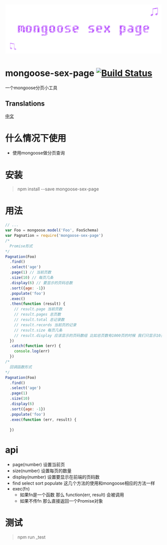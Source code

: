 # ﻿![mongoose-sex-page](static/logo.gif)

# mongoose-sex-page [![Build Status](https://travis-ci.org/dtboy1995/mongoose-sex-page.svg?branch=master)](https://travis-ci.org/dtboy1995/mongoose-sex-page)
一个mongoose分页小工具

## Translations
[中文](README_CN.md)

# 什么情况下使用
- 使用mongoose做分页查询

# 安装
> npm install --save mongoose-sex-page

# 用法
```javascript
// ...
var Foo = mongoose.model('Foo', FooSchema)
var Pagnation = require('mongoose-sex-page')
/*
  Promise形式
*/
Pagnation(Foo)
  .find()
  .select('age')
  .page(1) // 当前页数
  .size(10) // 每页几条
  .display(6) // 要显示的页码总数
  .sort({age: -1})
  .populate('foo')
  .exec()
  .then(function (result) {
    // result.page 当前页数
    // result.pages 总页数
    // result.total 总记录数
    // result.records 当前页的记录
    // result.size 每页几条
    // result.display 应该显示的页码数组 比如总页数有1000页的时候 我们只显示10页的情况下页码的下标
  })
  .catch(function (err) {
    console.log(err)
  })
/*
  回调函数形式
*/
Pagnation(Foo)
  .find()
  .select('age')
  .page(1)
  .size(10)
  .display(6)
  .sort({age: -1})
  .populate('foo')
  .exec(function (err, result) {

  })
```
# api
- page(number)  设置当前页
- size(number)  设置每页的数量
- display(number)  设置要显示在前端的页码数
- find select sort populate  这几个方法的使用和mongoose相应的方法一样
- exec(fn)
  - 如果fn是一个函数 那么 function(err, result) 会被调用
  - 如果不传fn 那么直接返回一个Promise对象

# 测试
> npm run _test
